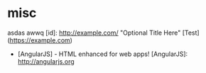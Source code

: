 # misc
asdas
awwq
[id]: http://example.com/  "Optional Title Here"
[Test] (<https://example.com>)


* [AngularJS] - HTML enhanced for web apps!
[AngularJS]: <http://angularjs.org> 
